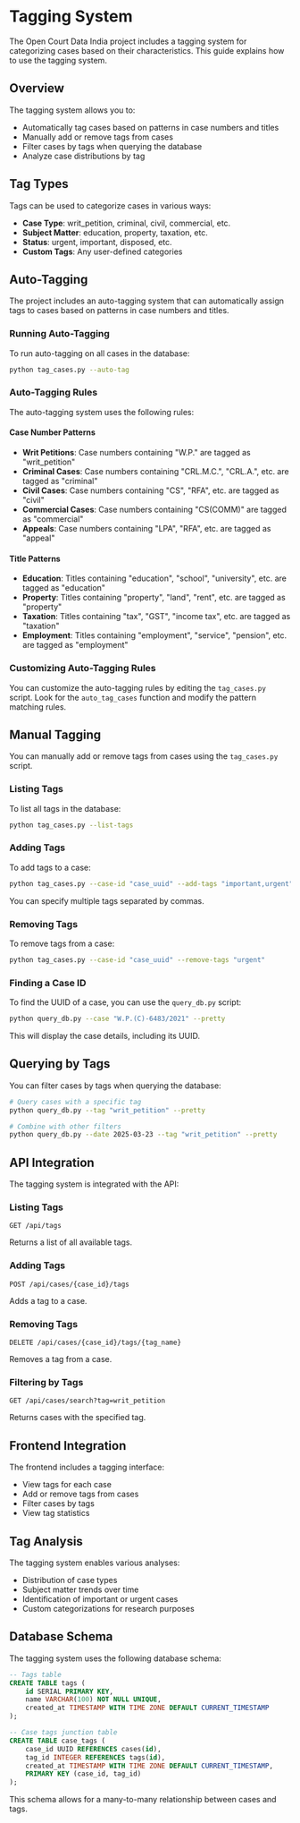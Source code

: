 # Tagging System

The Open Court Data India project includes a tagging system for categorizing cases based on their characteristics. This guide explains how to use the tagging system.

## Overview

The tagging system allows you to:

- Automatically tag cases based on patterns in case numbers and titles
- Manually add or remove tags from cases
- Filter cases by tags when querying the database
- Analyze case distributions by tag

## Tag Types

Tags can be used to categorize cases in various ways:

- **Case Type**: writ_petition, criminal, civil, commercial, etc.
- **Subject Matter**: education, property, taxation, etc.
- **Status**: urgent, important, disposed, etc.
- **Custom Tags**: Any user-defined categories

## Auto-Tagging

The project includes an auto-tagging system that can automatically assign tags to cases based on patterns in case numbers and titles.

### Running Auto-Tagging

To run auto-tagging on all cases in the database:

```bash
python tag_cases.py --auto-tag
```

### Auto-Tagging Rules

The auto-tagging system uses the following rules:

#### Case Number Patterns

- **Writ Petitions**: Case numbers containing "W.P." are tagged as "writ_petition"
- **Criminal Cases**: Case numbers containing "CRL.M.C.", "CRL.A.", etc. are tagged as "criminal"
- **Civil Cases**: Case numbers containing "CS", "RFA", etc. are tagged as "civil"
- **Commercial Cases**: Case numbers containing "CS(COMM)" are tagged as "commercial"
- **Appeals**: Case numbers containing "LPA", "RFA", etc. are tagged as "appeal"

#### Title Patterns

- **Education**: Titles containing "education", "school", "university", etc. are tagged as "education"
- **Property**: Titles containing "property", "land", "rent", etc. are tagged as "property"
- **Taxation**: Titles containing "tax", "GST", "income tax", etc. are tagged as "taxation"
- **Employment**: Titles containing "employment", "service", "pension", etc. are tagged as "employment"

### Customizing Auto-Tagging Rules

You can customize the auto-tagging rules by editing the `tag_cases.py` script. Look for the `auto_tag_cases` function and modify the pattern matching rules.

## Manual Tagging

You can manually add or remove tags from cases using the `tag_cases.py` script.

### Listing Tags

To list all tags in the database:

```bash
python tag_cases.py --list-tags
```

### Adding Tags

To add tags to a case:

```bash
python tag_cases.py --case-id "case_uuid" --add-tags "important,urgent"
```

You can specify multiple tags separated by commas.

### Removing Tags

To remove tags from a case:

```bash
python tag_cases.py --case-id "case_uuid" --remove-tags "urgent"
```

### Finding a Case ID

To find the UUID of a case, you can use the `query_db.py` script:

```bash
python query_db.py --case "W.P.(C)-6483/2021" --pretty
```

This will display the case details, including its UUID.

## Querying by Tags

You can filter cases by tags when querying the database:

```bash
# Query cases with a specific tag
python query_db.py --tag "writ_petition" --pretty

# Combine with other filters
python query_db.py --date 2025-03-23 --tag "writ_petition" --pretty
```

## API Integration

The tagging system is integrated with the API:

### Listing Tags

```
GET /api/tags
```

Returns a list of all available tags.

### Adding Tags

```
POST /api/cases/{case_id}/tags
```

Adds a tag to a case.

### Removing Tags

```
DELETE /api/cases/{case_id}/tags/{tag_name}
```

Removes a tag from a case.

### Filtering by Tags

```
GET /api/cases/search?tag=writ_petition
```

Returns cases with the specified tag.

## Frontend Integration

The frontend includes a tagging interface:

- View tags for each case
- Add or remove tags from cases
- Filter cases by tags
- View tag statistics

## Tag Analysis

The tagging system enables various analyses:

- Distribution of case types
- Subject matter trends over time
- Identification of important or urgent cases
- Custom categorizations for research purposes

## Database Schema

The tagging system uses the following database schema:

```sql
-- Tags table
CREATE TABLE tags (
    id SERIAL PRIMARY KEY,
    name VARCHAR(100) NOT NULL UNIQUE,
    created_at TIMESTAMP WITH TIME ZONE DEFAULT CURRENT_TIMESTAMP
);

-- Case tags junction table
CREATE TABLE case_tags (
    case_id UUID REFERENCES cases(id),
    tag_id INTEGER REFERENCES tags(id),
    created_at TIMESTAMP WITH TIME ZONE DEFAULT CURRENT_TIMESTAMP,
    PRIMARY KEY (case_id, tag_id)
);
```

This schema allows for a many-to-many relationship between cases and tags.
